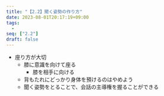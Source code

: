 ```yaml
---
title: "【2.2】聞く姿勢の作り方"
date: 2023-08-01T20:17:19+09:00
tags: 
  -
seq: ["2.2"]
draft: false
---
```


- 座り方が大切
  - 膝に意識を向けて座る
    - 膝を相手に向ける
  - 背もたれにどっかり身体を預けるのはやめよう
  - 聞く姿勢をとることで、会話の主導権を握ることができる

